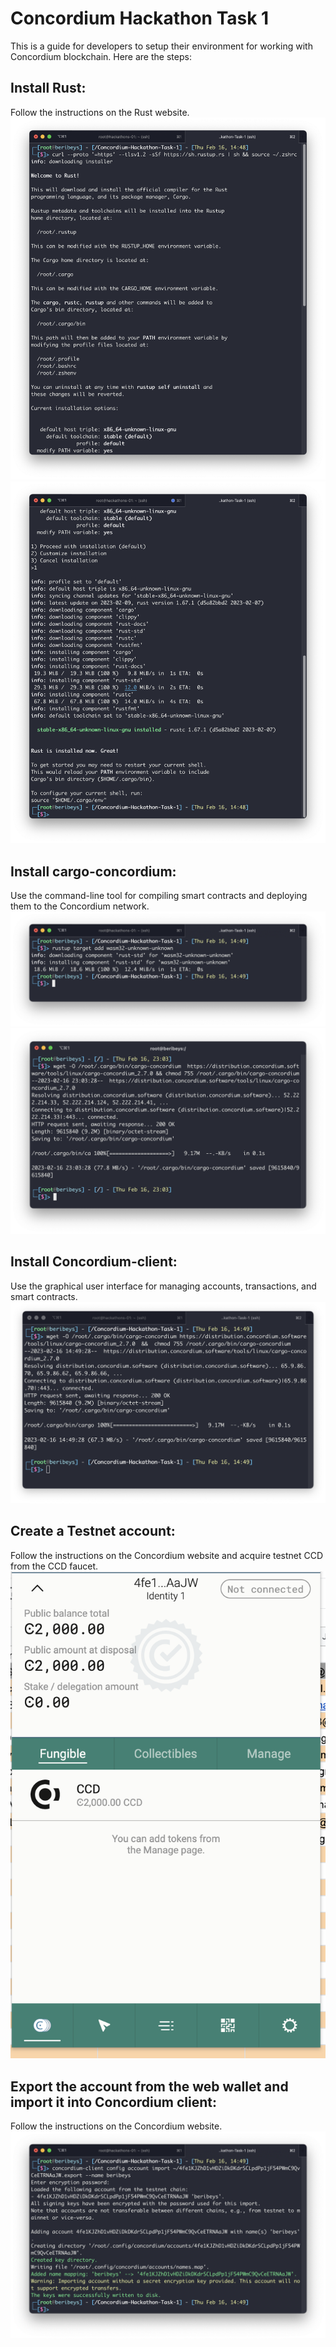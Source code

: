 # Concordium Hackathon Task 1
This is a guide for developers to setup their environment for working with Concordium blockchain. Here are the steps:

## Install Rust: 
Follow the instructions on the Rust website.
![](img1.png)
![](img2.png)

## Install cargo-concordium: 
Use the command-line tool for compiling smart contracts and deploying them to the Concordium network.
![](img3.png)
![](img4.png)

## Install Concordium-client: 
Use the graphical user interface for managing accounts, transactions, and smart contracts.
![](img5.png)

## Create a Testnet account: 
Follow the instructions on the Concordium website and acquire testnet CCD from the CCD faucet.
![](img6.png)

## Export the account from the web wallet and import it into Concordium client: 
Follow the instructions on the Concordium website.
![](img7.png)
